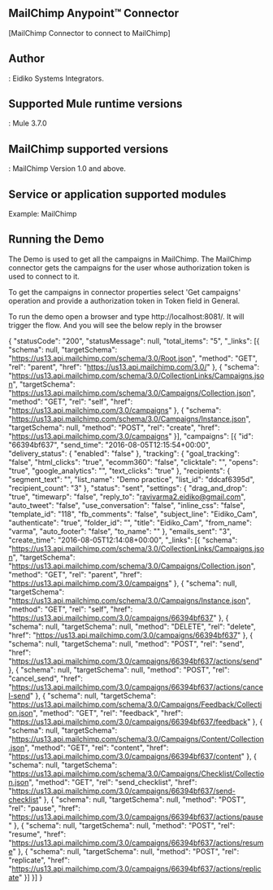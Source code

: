 ﻿## MailChimp Anypoint™ Connector


[MailChimp Connector to connect to MailChimp]

## Author
: 
Eidiko Systems Integrators.

## Supported Mule runtime versions
:
Mule 3.7.0

## MailChimp supported versions
:
MailChimp Version 1.0 and above.

## Service or application supported modules
Example: MailChimp 

## Running the Demo

The Demo is used to get all the campaigns in MailChimp. The MailChimp connector gets the campaigns for the user whose authorization token is used to connect to it.

To get the campaigns in connector properties select 'Get campaigns' operation and provide a authorization token in Token field in General.


To run the demo open a browser and type http://localhost:8081/. It will trigger the flow. And you will see the below reply in the browser


{
	"statusCode": "200",
	"statusMessage": null,
	"total_items": "5",
	"_links": [{
		"schema": null,
		"targetSchema": "https://us13.api.mailchimp.com/schema/3.0/Root.json",
		"method": "GET",
		"rel": "parent",
		"href": "https://us13.api.mailchimp.com/3.0/"
	}, {
		"schema": "https://us13.api.mailchimp.com/schema/3.0/CollectionLinks/Campaigns.json",
		"targetSchema": "https://us13.api.mailchimp.com/schema/3.0/Campaigns/Collection.json",
		"method": "GET",
		"rel": "self",
		"href": "https://us13.api.mailchimp.com/3.0/campaigns"
	}, {
		"schema": "https://us13.api.mailchimp.com/schema/3.0/Campaigns/Instance.json",
		"targetSchema": null,
		"method": "POST",
		"rel": "create",
		"href": "https://us13.api.mailchimp.com/3.0/campaigns"
	}],
	"campaigns": [{
		"id": "66394bf637",
		"send_time": "2016-08-05T12:15:54+00:00",
		"delivery_status": {
			"enabled": "false"
		},
		"tracking": {
			"goal_tracking": "false",
			"html_clicks": "true",
			"ecomm360": "false",
			"clicktale": "",
			"opens": "true",
			"google_analytics": "",
			"text_clicks": "true"
		},
		"recipients": {
			"segment_text": "",
			"list_name": "Demo practice",
			"list_id": "ddcaf6395d",
			"recipient_count": "3"
		},
		"status": "sent",
		"settings": {
			"drag_and_drop": "true",
			"timewarp": "false",
			"reply_to": "ravivarma2.eidiko@gmail.com",
			"auto_tweet": "false",
			"use_conversation": "false",
			"inline_css": "false",
			"template_id": "118",
			"fb_comments": "false",
			"subject_line": "Eidiko_Cam",
			"authenticate": "true",
			"folder_id": "",
			"title": "Eidiko_Cam",
			"from_name": "varma",
			"auto_footer": "false",
			"to_name": ""
		},
		"emails_sent": "3",
		"create_time": "2016-08-05T12:14:08+00:00",
		"_links": [{
			"schema": "https://us13.api.mailchimp.com/schema/3.0/CollectionLinks/Campaigns.json",
			"targetSchema": "https://us13.api.mailchimp.com/schema/3.0/Campaigns/Collection.json",
			"method": "GET",
			"rel": "parent",
			"href": "https://us13.api.mailchimp.com/3.0/campaigns"
		}, {
			"schema": null,
			"targetSchema": "https://us13.api.mailchimp.com/schema/3.0/Campaigns/Instance.json",
			"method": "GET",
			"rel": "self",
			"href": "https://us13.api.mailchimp.com/3.0/campaigns/66394bf637"
		}, {
			"schema": null,
			"targetSchema": null,
			"method": "DELETE",
			"rel": "delete",
			"href": "https://us13.api.mailchimp.com/3.0/campaigns/66394bf637"
		}, {
			"schema": null,
			"targetSchema": null,
			"method": "POST",
			"rel": "send",
			"href": "https://us13.api.mailchimp.com/3.0/campaigns/66394bf637/actions/send"
		}, {
			"schema": null,
			"targetSchema": null,
			"method": "POST",
			"rel": "cancel_send",
			"href": "https://us13.api.mailchimp.com/3.0/campaigns/66394bf637/actions/cancel-send"
		}, {
			"schema": null,
			"targetSchema": "https://us13.api.mailchimp.com/schema/3.0/Campaigns/Feedback/Collection.json",
			"method": "GET",
			"rel": "feedback",
			"href": "https://us13.api.mailchimp.com/3.0/campaigns/66394bf637/feedback"
		}, {
			"schema": null,
			"targetSchema": "https://us13.api.mailchimp.com/schema/3.0/Campaigns/Content/Collection.json",
			"method": "GET",
			"rel": "content",
			"href": "https://us13.api.mailchimp.com/3.0/campaigns/66394bf637/content"
		}, {
			"schema": null,
			"targetSchema": "https://us13.api.mailchimp.com/schema/3.0/Campaigns/Checklist/Collection.json",
			"method": "GET",
			"rel": "send_checklist",
			"href": "https://us13.api.mailchimp.com/3.0/campaigns/66394bf637/send-checklist"
		}, {
			"schema": null,
			"targetSchema": null,
			"method": "POST",
			"rel": "pause",
			"href": "https://us13.api.mailchimp.com/3.0/campaigns/66394bf637/actions/pause"
		}, {
			"schema": null,
			"targetSchema": null,
			"method": "POST",
			"rel": "resume",
			"href": "https://us13.api.mailchimp.com/3.0/campaigns/66394bf637/actions/resume"
		}, {
			"schema": null,
			"targetSchema": null,
			"method": "POST",
			"rel": "replicate",
			"href": "https://us13.api.mailchimp.com/3.0/campaigns/66394bf637/actions/replicate"
		}]
	}]
}
